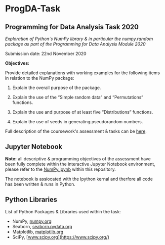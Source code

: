 # ProgDA-Task

## Programming for Data Analysis Task 2020

*Exploration of Python's NumPy library & in particular the numpy.random package as part of the Programming for Data Analysis Module 2020*

Submission date: 22nd November 2020


**Objectives:**

Provide detailed explanations with working examples for the following items in relation to the NumPy package:

1. Explain the overall purpose of the package.

2. Explain the use of the “Simple random data” and “Permutations” functions.

3. Explain the use and purpose of at least five “Distributions” functions.

4. Explain the use of seeds in generating pseudorandom numbers.


Full description of the coursework's assessment & tasks can be [here](https://github.com/PaulSweeney89/ProgDA-Task/blob/main/ProgDA_Assignment.pdf).


## Jupyter Notebook

**Note:** all descriptive & programming objectives of the assessment have been fully complete within the interactive Jupyter Notebook environment, please refer to the [NumPy.ipynb](https://github.com/PaulSweeney89/ProgDA-Task/blob/main/NumPy.ipynb) within this repository.

The notebook is assiocated with the Ipython kernal and therfore all code has been written & runs in Python.

## Python Libraries
List of Python Packages & Libraries used within the task:

- NumPy, [numpy.org](https://numpy.org/)
- Seaborn, [seaborn.pydata.org](https://seaborn.pydata.org/)
- Matplotlib, [matplotlib.org](https://matplotlib.org/)
- SciPy, [www.scipy.org](https://www.scipy.org/)

